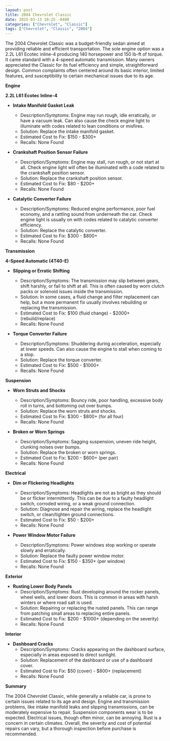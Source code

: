 ```yaml
---
layout: post
title: 2004 Chevrolet Classic
date: 2025-03-13 10:25 -0400
categories: ["Chevrolet", "Classic"]
tags: ["Chevrolet", "Classic", "2004"]
---
```

The 2004 Chevrolet Classic was a budget-friendly sedan aimed at providing reliable and efficient transportation. The sole engine option was a 2.2L L61 Ecotec inline-4 producing 140 horsepower and 150 lb-ft of torque. It came standard with a 4-speed automatic transmission. Many owners appreciated the Classic for its fuel efficiency and simple, straightforward design. Common complaints often centered around its basic interior, limited features, and susceptibility to certain mechanical issues due to its age.

**Engine**

**2.2L L61 Ecotec Inline-4**

*   **Intake Manifold Gasket Leak**
    *   Description/Symptoms: Engine may run rough, idle erratically, or have a vacuum leak. Can also cause the check engine light to illuminate with codes related to lean conditions or misfires.
    *   Solution: Replace the intake manifold gasket.
    *   Estimated Cost to Fix: $150 - $300+
    *   Recalls: None Found

*   **Crankshaft Position Sensor Failure**
    *   Description/Symptoms: Engine may stall, run rough, or not start at all. Check engine light will often be illuminated with a code related to the crankshaft position sensor.
    *   Solution: Replace the crankshaft position sensor.
    *   Estimated Cost to Fix: $80 - $200+
    *   Recalls: None Found

*   **Catalytic Converter Failure**
    *   Description/Symptoms: Reduced engine performance, poor fuel economy, and a rattling sound from underneath the car. Check engine light is usually on with codes related to catalytic converter efficiency.
    *   Solution: Replace the catalytic converter.
    *   Estimated Cost to Fix: $300 - $800+
    *   Recalls: None Found

**Transmission**

**4-Speed Automatic (4T40-E)**

*   **Slipping or Erratic Shifting**
    *   Description/Symptoms: The transmission may slip between gears, shift harshly, or fail to shift at all. This is often caused by worn clutch packs or solenoid issues inside the transmission.
    *   Solution: In some cases, a fluid change and filter replacement can help, but a more permanent fix usually involves rebuilding or replacing the transmission.
    *   Estimated Cost to Fix: $100 (fluid change) - $2000+ (rebuild/replace)
    *   Recalls: None Found

*   **Torque Converter Failure**
    *   Description/Symptoms: Shuddering during acceleration, especially at lower speeds. Can also cause the engine to stall when coming to a stop.
    *   Solution: Replace the torque converter.
    *   Estimated Cost to Fix: $500 - $1000+
    *   Recalls: None Found

**Suspension**

*   **Worn Struts and Shocks**
    *   Description/Symptoms: Bouncy ride, poor handling, excessive body roll in turns, and bottoming out over bumps.
    *   Solution: Replace the worn struts and shocks.
    *   Estimated Cost to Fix: $300 - $800+ (for all four)
    *   Recalls: None Found

*   **Broken or Worn Springs**
    *   Description/Symptoms: Sagging suspension, uneven ride height, clunking noises over bumps.
    *   Solution: Replace the broken or worn springs.
    *   Estimated Cost to Fix: $200 - $600+ (per pair)
    *   Recalls: None Found

**Electrical**

*   **Dim or Flickering Headlights**
    *   Description/Symptoms: Headlights are not as bright as they should be or flicker intermittently. This can be due to a faulty headlight switch, corroded wiring, or a weak ground connection.
    *   Solution: Diagnose and repair the wiring, replace the headlight switch, or clean/tighten ground connections.
    *   Estimated Cost to Fix: $50 - $200+
    *   Recalls: None Found

*   **Power Window Motor Failure**
    *   Description/Symptoms: Power windows stop working or operate slowly and erratically.
    *   Solution: Replace the faulty power window motor.
    *   Estimated Cost to Fix: $150 - $350+ (per window)
    *   Recalls: None Found

**Exterior**

*   **Rusting Lower Body Panels**
    *   Description/Symptoms: Rust developing around the rocker panels, wheel wells, and lower doors. This is common in areas with harsh winters or where road salt is used.
    *   Solution: Repairing or replacing the rusted panels. This can range from patching small areas to replacing entire panels.
    *   Estimated Cost to Fix: $200 - $1000+ (depending on the severity)
    *   Recalls: None Found

**Interior**

*   **Dashboard Cracks**
    *   Description/Symptoms: Cracks appearing on the dashboard surface, especially in areas exposed to direct sunlight.
    *   Solution: Replacement of the dashboard or use of a dashboard cover.
    *   Estimated Cost to Fix: $50 (cover) - $800+ (replacement)
    *   Recalls: None Found

**Summary**

The 2004 Chevrolet Classic, while generally a reliable car, is prone to certain issues related to its age and design. Engine and transmission problems, like intake manifold leaks and slipping transmissions, can be moderately expensive to repair. Suspension components wear is to be expected. Electrical issues, though often minor, can be annoying. Rust is a concern in certain climates. Overall, the severity and cost of potential repairs can vary, but a thorough inspection before purchase is recommended.

